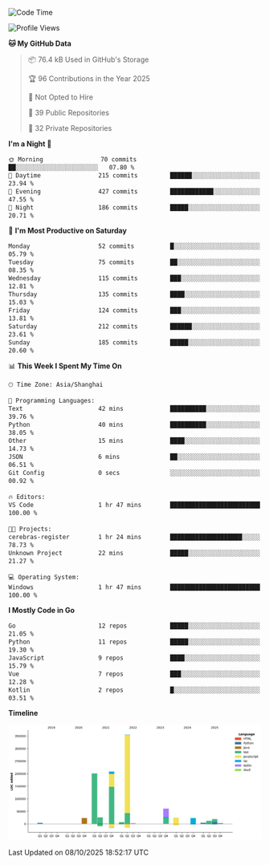 <!--START_SECTION:waka-->
![Code Time](http://img.shields.io/badge/Code%20Time-4%2C475%20hrs%2059%20mins-blue)

![Profile Views](http://img.shields.io/badge/Profile%20Views-0-blue)

**🐱 My GitHub Data** 

> 📦 76.4 kB Used in GitHub's Storage 
 > 
> 🏆 96 Contributions in the Year 2025
 > 
> 🚫 Not Opted to Hire
 > 
> 📜 39 Public Repositories 
 > 
> 🔑 32 Private Repositories 
 > 
**I'm a Night 🦉** 

```text
🌞 Morning                70 commits          ██░░░░░░░░░░░░░░░░░░░░░░░   07.80 % 
🌆 Daytime                215 commits         ██████░░░░░░░░░░░░░░░░░░░   23.94 % 
🌃 Evening                427 commits         ████████████░░░░░░░░░░░░░   47.55 % 
🌙 Night                  186 commits         █████░░░░░░░░░░░░░░░░░░░░   20.71 % 
```
📅 **I'm Most Productive on Saturday** 

```text
Monday                   52 commits          █░░░░░░░░░░░░░░░░░░░░░░░░   05.79 % 
Tuesday                  75 commits          ██░░░░░░░░░░░░░░░░░░░░░░░   08.35 % 
Wednesday                115 commits         ███░░░░░░░░░░░░░░░░░░░░░░   12.81 % 
Thursday                 135 commits         ████░░░░░░░░░░░░░░░░░░░░░   15.03 % 
Friday                   124 commits         ███░░░░░░░░░░░░░░░░░░░░░░   13.81 % 
Saturday                 212 commits         ██████░░░░░░░░░░░░░░░░░░░   23.61 % 
Sunday                   185 commits         █████░░░░░░░░░░░░░░░░░░░░   20.60 % 
```


📊 **This Week I Spent My Time On** 

```text
🕑︎ Time Zone: Asia/Shanghai

💬 Programming Languages: 
Text                     42 mins             ██████████░░░░░░░░░░░░░░░   39.76 % 
Python                   40 mins             ██████████░░░░░░░░░░░░░░░   38.05 % 
Other                    15 mins             ████░░░░░░░░░░░░░░░░░░░░░   14.73 % 
JSON                     6 mins              ██░░░░░░░░░░░░░░░░░░░░░░░   06.51 % 
Git Config               0 secs              ░░░░░░░░░░░░░░░░░░░░░░░░░   00.92 % 

🔥 Editors: 
VS Code                  1 hr 47 mins        █████████████████████████   100.00 % 

🐱‍💻 Projects: 
cerebras-register        1 hr 24 mins        ████████████████████░░░░░   78.73 % 
Unknown Project          22 mins             █████░░░░░░░░░░░░░░░░░░░░   21.27 % 

💻 Operating System: 
Windows                  1 hr 47 mins        █████████████████████████   100.00 % 
```

**I Mostly Code in Go** 

```text
Go                       12 repos            █████░░░░░░░░░░░░░░░░░░░░   21.05 % 
Python                   11 repos            █████░░░░░░░░░░░░░░░░░░░░   19.30 % 
JavaScript               9 repos             ████░░░░░░░░░░░░░░░░░░░░░   15.79 % 
Vue                      7 repos             ███░░░░░░░░░░░░░░░░░░░░░░   12.28 % 
Kotlin                   2 repos             █░░░░░░░░░░░░░░░░░░░░░░░░   03.51 % 
```



**Timeline**

![Lines of Code chart](https://raw.githubusercontent.com/youtiaoguagua/youtiaoguagua/master/assets/bar_graph.png)


 Last Updated on 08/10/2025 18:52:17 UTC
<!--END_SECTION:waka-->